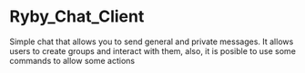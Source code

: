 # Ryby_Chat_Client
Simple chat that allows you to send general and private messages. It allows users to create groups and interact with them, also, it is posible to use some commands to allow some actions
